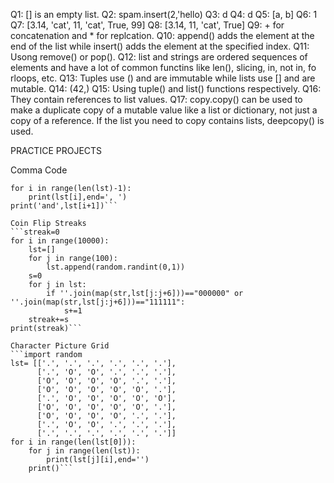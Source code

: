 Q1: [] is an empty list.
Q2: spam.insert(2,'hello)
Q3: d
Q4: d
Q5: [a, b]
Q6: 1
Q7: [3.14, 'cat', 11, 'cat', True, 99]
Q8: [3.14, 11, 'cat', True]
Q9: + for concatenation and * for replcation.
Q10: append() adds the element at the end of the list while insert() adds the element at the specified index.
Q11: Usong remove() or pop().
Q12: list and strings are ordered sequences of elements and have a lot of common functins like len(), slicing, in, not in, fo rloops, etc.
Q13: Tuples use () and are immutable while lists use [] and are mutable.
Q14: (42,)
Q15: Using tuple() and list() functions respectively.
Q16: They contain references to list values.
Q17: copy.copy() can be used to make a duplicate copy of a mutable value like a list or dictionary, not just a copy of a reference. If the list you need to copy contains lists, deepcopy() is used.

PRACTICE PROJECTS

Comma Code
```lst=list(input().split())
for i in range(len(lst)-1):
    print(lst[i],end=', ')
print('and',lst[i+1])```

Coin Flip Streaks
```streak=0
for i in range(10000):
    lst=[]
    for j in range(100):
        lst.append(random.randint(0,1))
    s=0
    for j in lst:
        if ''.join(map(str,lst[j:j+6]))=="000000" or ''.join(map(str,lst[j:j+6]))=="111111":
            s+=1
    streak+=s
print(streak)```

Character Picture Grid
```import random
lst= [['.', '.', '.', '.', '.', '.'],
      ['.', 'O', 'O', '.', '.', '.'],
      ['O', 'O', 'O', 'O', '.', '.'],
      ['O', 'O', 'O', 'O', 'O', '.'],
      ['.', 'O', 'O', 'O', 'O', 'O'],
      ['O', 'O', 'O', 'O', 'O', '.'],
      ['O', 'O', 'O', 'O', '.', '.'],
      ['.', 'O', 'O', '.', '.', '.'],
      ['.', '.', '.', '.', '.', '.']]
for i in range(len(lst[0])):
    for j in range(len(lst)):
        print(lst[j][i],end='')
    print()```